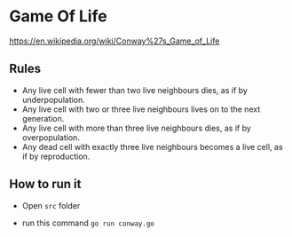 # Game Of Life


https://en.wikipedia.org/wiki/Conway%27s_Game_of_Life

## Rules 

- Any live cell with fewer than two live neighbours dies, as if by underpopulation.
- Any live cell with two or three live neighbours lives on to the next generation.
- Any live cell with more than three live neighbours dies, as if by overpopulation.
- Any dead cell with exactly three live neighbours becomes a live cell, as if by reproduction.

## How to run it

- Open `src` folder

- run this command `go run conway.go`